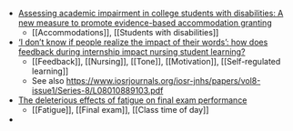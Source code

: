 - [Assessing academic impairment in college students with disabilities: A new measure to promote evidence-based accommodation granting](https://www.frontiersin.org/articles/10.3389/feduc.2022.1014693/full?utm_source=F-AAE&utm_medium=EMLF&utm_campaign=MRK_1966105_a0P58000000G0XGEA0_Educat_20221027_arts_A&id_mc=311992592&utm_source=sfmc&utm_medium=email&utm_campaign=Article+Alerts+V4.1-Frontiers&utm_id=1966105)
	- [[Accommodations]], [[Students with disabilities]]
- [‘I don’t know if people realize the impact of their words’: how does feedback during internship impact nursing student learning?](https://www.tandfonline.com/doi/abs/10.1080/02602938.2022.2130168)
	- [[Feedback]], [[Nursing]], [[Tone]], [[Motivation]], [[Self-regulated learning]]
	- See also https://www.iosrjournals.org/iosr-jnhs/papers/vol8-issue1/Series-8/L08010889103.pdf
- [The deleterious effects of fatigue on final exam performance](https://www.sciencedirect.com/science/article/abs/pii/S0272775722000784?dgcid=raven_sd_via_email)
	- [[Fatigue]], [[Final exam]], [[Class time of day]]
-